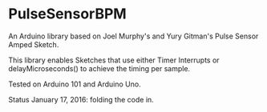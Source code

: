 # PulseSensorBPM
An Arduino library based on Joel Murphy's and Yury Gitman's Pulse Sensor Amped Sketch.

This library enables Sketches that use either Timer Interrupts or delayMicroseconds() to achieve the timing per sample.

Tested on Arduino 101 and Arduino Uno.

Status January 17, 2016: folding the code in.
